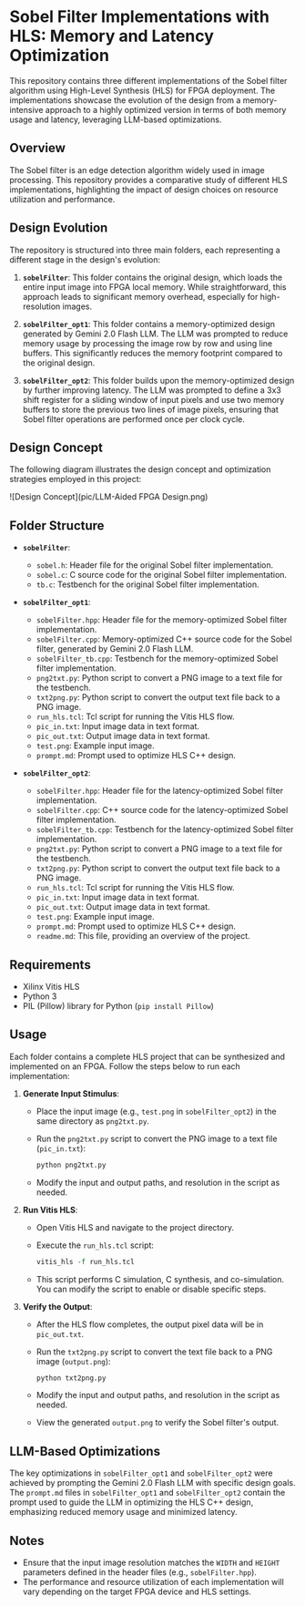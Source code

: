 # Sobel Filter Implementations with HLS: Memory and Latency Optimization

This repository contains three different implementations of the Sobel filter algorithm using High-Level Synthesis (HLS) for FPGA deployment. The implementations showcase the evolution of the design from a memory-intensive approach to a highly optimized version in terms of both memory usage and latency, leveraging LLM-based optimizations.

## Overview

The Sobel filter is an edge detection algorithm widely used in image processing. This repository provides a comparative study of different HLS implementations, highlighting the impact of design choices on resource utilization and performance.

## Design Evolution

The repository is structured into three main folders, each representing a different stage in the design's evolution:

1.  **`sobelFilter`**: This folder contains the original design, which loads the entire input image into FPGA local memory. While straightforward, this approach leads to significant memory overhead, especially for high-resolution images.

2.  **`sobelFilter_opt1`**: This folder contains a memory-optimized design generated by Gemini 2.0 Flash LLM. The LLM was prompted to reduce memory usage by processing the image row by row and using line buffers. This significantly reduces the memory footprint compared to the original design.

3.  **`sobelFilter_opt2`**: This folder builds upon the memory-optimized design by further improving latency. The LLM was prompted to define a 3x3 shift register for a sliding window of input pixels and use two memory buffers to store the previous two lines of image pixels, ensuring that Sobel filter operations are performed once per clock cycle.

## Design Concept

The following diagram illustrates the design concept and optimization strategies employed in this project:

![Design Concept](pic/LLM-Aided FPGA Design.png)

## Folder Structure

*   **`sobelFilter`**:
    *   `sobel.h`: Header file for the original Sobel filter implementation.
    *   `sobel.c`: C source code for the original Sobel filter implementation.
    *   `tb.c`: Testbench for the original Sobel filter implementation.

*   **`sobelFilter_opt1`**:
    *   `sobelFilter.hpp`: Header file for the memory-optimized Sobel filter implementation.
    *   `sobelFilter.cpp`: Memory-optimized C++ source code for the Sobel filter, generated by Gemini 2.0 Flash LLM.
    *   `sobelFilter_tb.cpp`: Testbench for the memory-optimized Sobel filter implementation.
    *   `png2txt.py`: Python script to convert a PNG image to a text file for the testbench.
    *   `txt2png.py`: Python script to convert the output text file back to a PNG image.
    *   `run_hls.tcl`: Tcl script for running the Vitis HLS flow.
    *   `pic_in.txt`: Input image data in text format.
    *   `pic_out.txt`: Output image data in text format.
    *   `test.png`: Example input image.
    *   `prompt.md`: Prompt used to optimize HLS C++ design.

*   **`sobelFilter_opt2`**:
    *   `sobelFilter.hpp`: Header file for the latency-optimized Sobel filter implementation.
    *   `sobelFilter.cpp`: C++ source code for the latency-optimized Sobel filter implementation.
    *   `sobelFilter_tb.cpp`: Testbench for the latency-optimized Sobel filter implementation.
    *   `png2txt.py`: Python script to convert a PNG image to a text file for the testbench.
    *   `txt2png.py`: Python script to convert the output text file back to a PNG image.
    *   `run_hls.tcl`: Tcl script for running the Vitis HLS flow.
    *   `pic_in.txt`: Input image data in text format.
    *   `pic_out.txt`: Output image data in text format.
    *   `test.png`: Example input image.
    *   `prompt.md`: Prompt used to optimize HLS C++ design.
    *   `readme.md`: This file, providing an overview of the project.

## Requirements

*   Xilinx Vitis HLS
*   Python 3
*   PIL (Pillow) library for Python (`pip install Pillow`)

## Usage

Each folder contains a complete HLS project that can be synthesized and implemented on an FPGA. Follow the steps below to run each implementation:

1.  **Generate Input Stimulus**:
    *   Place the input image (e.g., `test.png` in `sobelFilter_opt2`) in the same directory as `png2txt.py`.
    *   Run the `png2txt.py` script to convert the PNG image to a text file (`pic_in.txt`):

        ```bash
        python png2txt.py
        ```

    *   Modify the input and output paths, and resolution in the script as needed.

2.  **Run Vitis HLS**:
    *   Open Vitis HLS and navigate to the project directory.
    *   Execute the `run_hls.tcl` script:

        ```tcl
        vitis_hls -f run_hls.tcl
        ```

    *   This script performs C simulation, C synthesis, and co-simulation. You can modify the script to enable or disable specific steps.

3.  **Verify the Output**:
    *   After the HLS flow completes, the output pixel data will be in `pic_out.txt`.
    *   Run the `txt2png.py` script to convert the text file back to a PNG image (`output.png`):

        ```bash
        python txt2png.py
        ```

    *   Modify the input and output paths, and resolution in the script as needed.
    *   View the generated `output.png` to verify the Sobel filter's output.

## LLM-Based Optimizations

The key optimizations in `sobelFilter_opt1` and `sobelFilter_opt2` were achieved by prompting the Gemini 2.0 Flash LLM with specific design goals. The `prompt.md` files in `sobelFilter_opt1` and `sobelFilter_opt2` contain the prompt used to guide the LLM in optimizing the HLS C++ design, emphasizing reduced memory usage and minimized latency.

## Notes

*   Ensure that the input image resolution matches the `WIDTH` and `HEIGHT` parameters defined in the header files (e.g., `sobelFilter.hpp`).
*   The performance and resource utilization of each implementation will vary depending on the target FPGA device and HLS settings.
